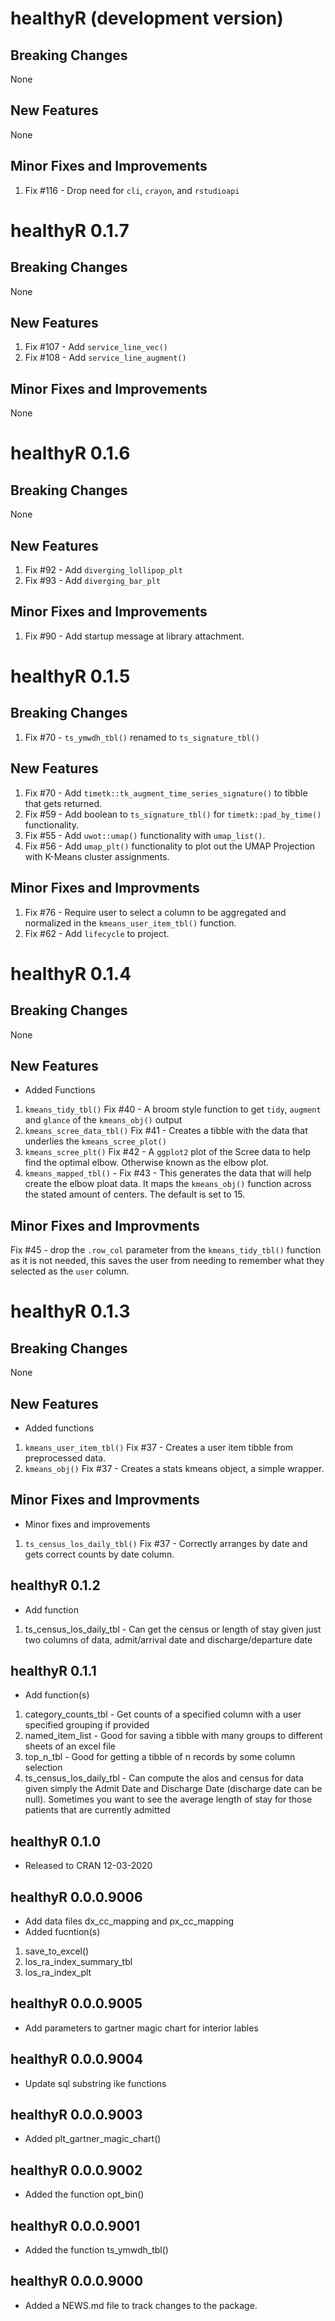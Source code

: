 # healthyR (development version)

## Breaking Changes
None

## New Features
None

## Minor Fixes and Improvements
1. Fix #116 - Drop need for `cli`, `crayon`, and `rstudioapi`

# healthyR 0.1.7

## Breaking Changes
None

## New Features
1. Fix #107 - Add `service_line_vec()`
2. Fix #108 - Add `service_line_augment()`

## Minor Fixes and Improvements
None

# healthyR 0.1.6

## Breaking Changes
None

## New Features
1. Fix #92 - Add `diverging_lollipop_plt`
2. Fix #93 - Add `diverging_bar_plt`

## Minor Fixes and Improvements
1. Fix #90 - Add startup message at library attachment.

# healthyR 0.1.5

## Breaking Changes
1. Fix #70 - `ts_ymwdh_tbl()` renamed to `ts_signature_tbl()`

## New Features
1. Fix #70 - Add `timetk::tk_augment_time_series_signature()` to tibble that gets
returned.
2. Fix #59 - Add boolean to `ts_signature_tbl()` for `timetk::pad_by_time()` functionality.
3. Fix #55 - Add `uwot::umap()` functionality with `umap_list()`.
4. Fix #56 - Add `umap_plt()` functionality to plot out the UMAP Projection with K-Means cluster
assignments.

## Minor Fixes and Improvments
1. Fix #76 - Require user to select a column to be aggregated and normalized in the
`kmeans_user_item_tbl()` function.
2. Fix #62 - Add `lifecycle` to project.

# healthyR 0.1.4

## Breaking Changes
None

## New Features
* Added Functions
1. `kmeans_tidy_tbl()` Fix #40 - A broom style function to get `tidy`, `augment` and `glance`
of the `kmeans_obj()` output
2. `kmeans_scree_data_tbl()` Fix #41 - Creates a tibble with the data that underlies the 
`kmeans_scree_plot()`
3. `kmeans_scree_plt()` Fix #42 - A `ggplot2` plot of the Scree data to help find
the optimal elbow. Otherwise known as the elbow plot.
4. `kmeans_mapped_tbl()` - Fix #43 - This generates the data that will help create the 
elbow ploat data. It maps the `kmeans_obj()` function across the stated amount of centers.
The default is set to 15.

## Minor Fixes and Improvments
Fix #45 - drop the `.row_col` parameter from the `kmeans_tidy_tbl()` function as
it is not needed, this saves the user from needing to remember what they selected
as the `user` column.

# healthyR 0.1.3

## Breaking Changes
None

## New Features
* Added functions
1. `kmeans_user_item_tbl()` Fix #37 - Creates a user item tibble from preprocessed data.
2. `kmeans_obj()` Fix #37 - Creates a stats kmeans object, a simple wrapper.

## Minor Fixes and Improvments
* Minor fixes and improvements
1. `ts_census_los_daily_tbl()` Fix #37 - Correctly arranges by date and gets
correct counts by date column.

## healthyR 0.1.2
* Add function
1. ts_census_los_daily_tbl - Can get the census or length of stay given just two
columns of data, admit/arrival date and discharge/departure date

## healthyR 0.1.1
* Add function(s)
1. category_counts_tbl - Get counts of a specified column with a user specified
grouping if provided
2. named_item_list - Good for saving a tibble with many groups to different sheets
of an excel file
3. top_n_tbl - Good for getting a tibble of n records by some column selection
4. ts_census_los_daily_tbl - Can compute the alos and census for data given simply
the Admit Date and Discharge Date (discharge date can be null). Sometimes you want
to see the average length of stay for those patients that are currently admitted

## healthyR 0.1.0
* Released to CRAN 12-03-2020

## healthyR 0.0.0.9006
* Add data files dx_cc_mapping and px_cc_mapping
* Added fucntion(s)
1. save_to_excel()
2. los_ra_index_summary_tbl
3. los_ra_index_plt

## healthyR 0.0.0.9005

* Add parameters to gartner magic chart for interior lables

## healthyR 0.0.0.9004

* Update sql substring ike functions

## healthyR 0.0.0.9003

* Added plt_gartner_magic_chart()

## healthyR 0.0.0.9002

* Added the function opt_bin()

## healthyR 0.0.0.9001

* Added the function ts_ymwdh_tbl()

## healthyR 0.0.0.9000

* Added a NEWS.md file to track changes to the package.
